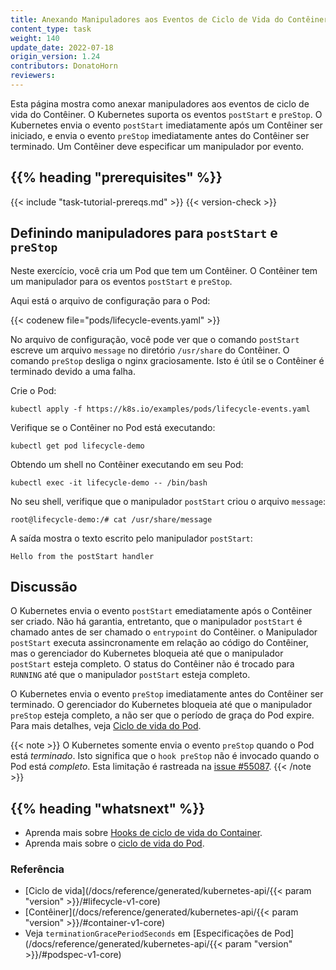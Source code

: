 ```yaml
---
title: Anexando Manipuladores aos Eventos de Ciclo de Vida do Contêiner
content_type: task
weight: 140
update_date: 2022-07-18
origin_version: 1.24
contributors: DonatoHorn
reviewers:
---
```


<!-- overview -->

Esta página mostra como anexar manipuladores aos eventos de ciclo de vida do Contêiner. 
O Kubernetes suporta os eventos `postStart` e `preStop`. O Kubernetes envia o evento 
`postStart` imediatamente após um Contêiner ser iniciado, 
e envia o evento `preStop` imediatamente antes do Contêiner ser terminado. 
Um Contêiner deve especificar um manipulador por evento.




## {{% heading "prerequisites" %}}


{{< include "task-tutorial-prereqs.md" >}} {{< version-check >}}


<!-- steps -->

## Definindo manipuladores para `postStart` e `preStop`

Neste exercício, você cria um Pod que tem um Contêiner. 
O Contêiner tem um manipulador para os eventos `postStart` e `preStop`.

Aqui está o arquivo de configuração para o Pod:

{{< codenew file="pods/lifecycle-events.yaml" >}}

No arquivo de configuração, você pode ver que o comando `postStart` escreve um arquivo 
`message` no diretório `/usr/share` do Contêiner. 
O comando `preStop` desliga o nginx graciosamente. 
Isto é útil se o Contêiner é terminado devido a uma falha. 

Crie o Pod:

    kubectl apply -f https://k8s.io/examples/pods/lifecycle-events.yaml

Verifique se o Contêiner no Pod está executando:

    kubectl get pod lifecycle-demo

Obtendo um shell no Contêiner executando em seu Pod:

    kubectl exec -it lifecycle-demo -- /bin/bash

No seu shell, verifique que o manipulador `postStart` criou o arquivo `message`:

    root@lifecycle-demo:/# cat /usr/share/message

A saída mostra o texto escrito pelo manipulador `postStart`: 

    Hello from the postStart handler

<!-- discussion -->

## Discussão

O Kubernetes envia o evento `postStart` emediatamente após o Contêiner ser criado. 
Não há garantia, entretanto, que o manipulador `postStart` é chamado antes 
de ser chamado o `entrypoint` do Contêiner. o Manipulador `postStart` executa 
assincronamente em relação ao código do Contêiner, mas o gerenciador do Kubernetes 
bloqueia até que o manipulador `postStart` esteja completo. O status do Contêiner 
não é trocado para `RUNNING` até que o manipulador `postStart` esteja completo.

O Kubernetes envia o evento `preStop` imediatamente antes do Contêiner ser terminado. 
O gerenciador do Kubernetes bloqueia até que o manipulador `preStop` esteja completo, 
a não ser que o período de graça do Pod expire. Para mais detalhes, 
veja [Ciclo de vida do Pod](/docs/concepts/workloads/pods/pod-lifecycle/).

{{< note >}}
O Kubernetes somente envia o evento `preStop` quando o Pod está *terminado*.
Isto significa que o `hook preStop` não é invocado quando o Pod está *completo*. 
Esta limitação é rastreada na [issue #55087](https://github.com/kubernetes/kubernetes/issues/55807).
{{< /note >}}




## {{% heading "whatsnext" %}}


* Aprenda mais sobre [Hooks de ciclo de vida do Container](/docs/concepts/containers/container-lifecycle-hooks/).
* Aprenda mais sobre o [ciclo de vida do Pod](/docs/concepts/workloads/pods/pod-lifecycle/).


### Referência

* [Ciclo de vida](/docs/reference/generated/kubernetes-api/{{< param "version" >}}/#lifecycle-v1-core)
* [Contêiner](/docs/reference/generated/kubernetes-api/{{< param "version" >}}/#container-v1-core)
* Veja `terminationGracePeriodSeconds` em [Especificações de Pod](/docs/reference/generated/kubernetes-api/{{< param "version" >}}/#podspec-v1-core)




